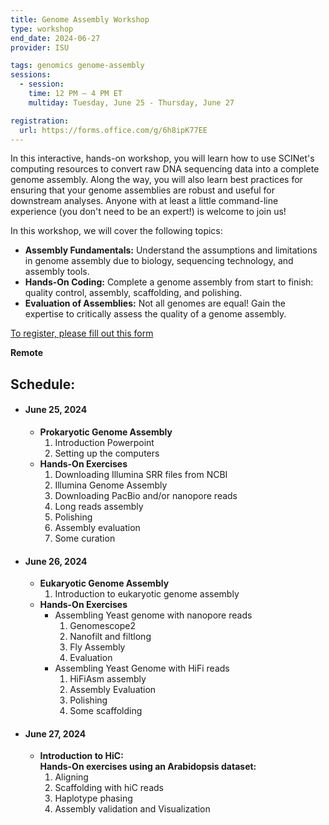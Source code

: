 ```yaml
---
title: Genome Assembly Workshop
type: workshop
end_date: 2024-06-27 
provider: ISU

tags: genomics genome-assembly
sessions: 
  - session:
    time: 12 PM – 4 PM ET
    multiday: Tuesday, June 25 - Thursday, June 27

registration: 
  url: https://forms.office.com/g/6h8ipK77EE
---
```


In this interactive, hands-on workshop, you will learn how to use SCINet's computing resources to convert raw DNA sequencing data into a complete genome assembly. Along the way, you will also learn best practices for ensuring that your genome assemblies are robust and useful for downstream analyses. <!--excerpt--> Anyone with at least a little command-line experience (you don't need to be an expert!) is welcome to join us! 

In this workshop, we will cover the following topics:  
* **Assembly Fundamentals:** Understand the assumptions and limitations in genome assembly due to biology, sequencing technology, and assembly tools. 
* **Hands-On Coding:** Complete a genome assembly from start to finish: quality control, assembly, scaffolding, and polishing. 
* **Evaluation of Assemblies:** Not all genomes are equal! Gain the expertise to critically assess the quality of a genome assembly. 

[To register, please fill out this form](https://forms.office.com/g/6h8ipK77EE)

**Remote**


## Schedule:

<ul class="usa-collection">
  <li class="usa-collection__item">
    <div class="usa-collection__body">
      <h4 class="usa-collection__heading">June 25, 2024
      </h4>
      <p class="usa-collection__description">
        <ul class="usa-list">
          <li><b>Prokaryotic Genome Assembly</b>
            <ol>
              <li>Introduction Powerpoint</li>
              <li>Setting up the computers</li>
            </ol>
          </li>
          <li><b>Hands-On Exercises</b>
            <ol>
              <li>Downloading Illumina SRR files from NCBI</li>
              <li>Illumina Genome Assembly</li>
              <li>Downloading PacBio and/or nanopore reads</li>
              <li>Long reads assembly</li>
              <li>Polishing</li>
              <li>Assembly evaluation</li>
              <li>Some curation </li>
            </ol>
          </li>
        </ul>
      </p>
    </div>
  </li>
  <li class="usa-collection__item">
    <div class="usa-collection__body">
      <h4 class="usa-collection__heading">June 26, 2024
      </h4>
      <p class="usa-collection__description">
        <ul class="usa-list">
          <li><b>Eukaryotic Genome Assembly</b>
            <ol>
              <li>Introduction to eukaryotic genome assembly</li>
            </ol>
          </li>
          <li><b>Hands-On Exercises</b>
            <ul>
              <li>Assembling Yeast genome with nanopore reads
                <ol>
                  <li>Genomescope2</li>
                  <li>Nanofilt and filtlong</li>
                  <li>Fly Assembly</li>
                  <li>Evaluation</li>
                </ol>
              </li>
              <li>Assembling Yeast Genome with HiFi reads
                <ol>
                  <li>HiFiAsm assembly</li>
                  <li>Assembly Evaluation</li>
                  <li>Polishing</li>
                  <li>Some scaffolding</li>
                </ol>
              </li>
            </ul>
          </li>
        </ul>
      </p>
    </div>
  </li>
  <li class="usa-collection__item">
    <div class="usa-collection__body">
      <h4 class="usa-collection__heading">June 27, 2024
      </h4>
      <p class="usa-collection__description">
        <ul class="usa-list">
          <li><b>Introduction to HiC: <br>
        Hands-On exercises using an Arabidopsis dataset:</b>
            <ol>
              <li>Aligning</li>
              <li>Scaffolding with hiC reads</li>
              <li>Haplotype phasing</li>
              <li>Assembly validation and Visualization </li>
            </ol>
          </li>
        </ul>
      </p>
    </div>
  </li>
</ul>

